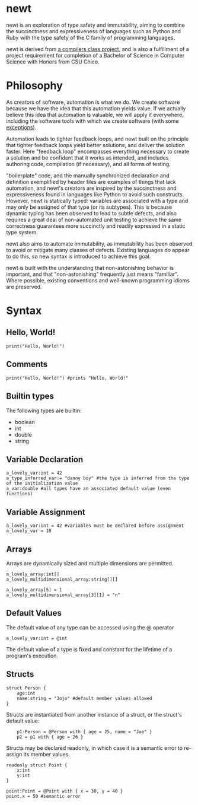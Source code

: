 # newt

newt is an exploration of type safety and immutability, aiming to combine the succinctness and expressiveness of languages such as Python and Ruby with the type safety of the C family of programming languages.

newt is derived from [a compilers class project](http://www.ecst.csuchico.edu/~tyson/classes/515.s15/), and is also a fulfillment of a project requirement for completion of a Bachelor of Science in Computer Science with Honors from CSU Chico.

# Philosophy
As creators of software, automation is what we do. We create software because we have the idea that this automation yields value. If we actually believe this idea that automation is valuable, we will apply it everywhere, including the software tools with which we create software (with some [exceptions](https://xkcd.com/1205/)).

Automation leads to tighter feedback loops, and newt built on the principle that tighter feedback loops yield better solutions, and deliver the solution faster. Here "feedback loop" encompasses everything necessary to create a solution and be confident that it works as intended, and includes authoring code, compilation (if necessary), and all forms of testing.

"boilerplate" code, and the manually synchronized declaration and definition exemplified by header files are examples of things that lack automation, and newt's creators are inspired by the succinctness and expressiveness found in languages like Python to avoid such constructs. However, newt is statically typed: variables are associated with a type and may only be assigned of that type (or its subtypes). This is because dynamic typing has been observed to lead to subtle defects, and also requires a great deal of non-automated unit testing to achieve the same correctness guarantees more succinctly and readily expressed in a static type system.

newt also aims to automate immutability, as immutability has been observed to avoid or mitigate many classes of defects. Existing languages do appear to do this, so new syntax is introduced to achieve this goal. 

newt is built with the understanding that non-astonishing behavior is important, and that "non-astonishing" frequently just means "familiar". Where possible, existing conventions and well-known programming idioms are preserved.

# Syntax

## Hello, World!
```
print("Hello, World!")
```

## Comments
```
print("Hello, World!") #prints "Hello, World!"
```

## Builtin types
The following types are builtin:
* boolean
* int
* double
* string

## Variable Declaration
```
a_lovely_var:int = 42
a_type_inferred_var:= "danny boy" #the type is inferred from the type of the initialization value
a_var:double #all types have an associated default value (even functions)
```

## Variable Assignment
```
a_lovely_var:int = 42 #variables must be declared before assignment
a_lovely_var = 10
```
## Arrays
Arrays are dynamically sized and multiple dimensions are permitted.

```
a_lovely_array:int[]
a_lovely_multidimensional_array:string[][]

a_lovely_array[5] = 1
a_lovely_multidimensional_array[3][1] = "n"
```

## Default Values
The default value of any type can be accessed using the @ operator
```
a_lovely_var:int = @int 
```
The default value of a type is fixed and constant for the lifetime of a program's execution.

## Structs
```
struct Person {
	age:int
	name:string = "Jojo" #default member values allowed
}
```

Structs are instantiated from another instance of a struct, or the struct's default value:

```
	p1:Person = @Person with { age = 25, name = "Joe" }
	p2 = p1 with { age = 26 }
```

Structs may be declared readonly, in which case it is a semantic error to re-assign its member values.

```
readonly struct Point {
	x:int
	y:int
}

point:Point = @Point with { x = 30, y = 40 }
point.x = 50 #semantic error
```
